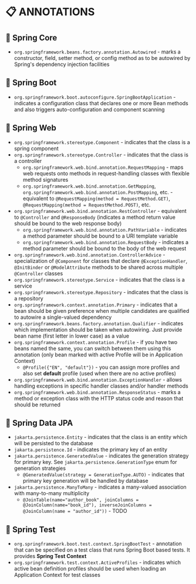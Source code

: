 # :clipboard: ANNOTATIONS

## :pushpin: Spring Core

* `org.springframework.beans.factory.annotation.Autowired` - marks a constructor, field, setter method, or config method as to be autowired by Spring's dependency injection facilities

## :pushpin: Spring Boot

* `org.springframework.boot.autoconfigure.SpringBootApplication` - indicates a configuration class that declares one or more Bean methods and also triggers auto-configuration and component scanning

## :pushpin: Spring Web

* `org.springframework.stereotype.Component` - indicates that the class is a spring component
* `org.springframework.stereotype.Controller` - indicates that the class is a controller
  * `org.springframework.web.bind.annotation.RequestMapping` - maps web requests onto methods in request-handling classes with flexible method signatures
  * `org.springframework.web.bind.annotation.GetMapping`, `org.springframework.web.bind.annotation.PostMapping`, etc. - equivalent to `@RequestMapping(method = RequestMethod.GET)`, `@RequestMapping(method = RequestMethod.POST)`, etc.
* `org.springframework.web.bind.annotation.RestController` - equivalent to `@Controller` and `@ResponseBody` (indicates a method return value should be bound to the web response body)
  * `org.springframework.web.bind.annotation.PathVariable` - indicates a method parameter should be bound to a URI template variable
  * `org.springframework.web.bind.annotation.RequestBody` - indicates a method parameter should be bound to the body of the web request
* `org.springframework.web.bind.annotation.ControllerAdvice` - specialization of `@Component` for classes that declare `@ExceptionHandler`, `@InitBinder` or `@ModelAttribute` methods to be shared across multiple `@Controller` classes
* `org.springframework.stereotype.Service` - indicates that the class is a service
* `org.springframework.stereotype.Repository` - indicates that the class is a repository
* `org.springframework.context.annotation.Primary` - indicates that a bean should be given preference when multiple candidates are qualified to autowire a single-valued dependency
* `org.springframework.beans.factory.annotation.Qualifier` - indicates which implementation should be taken when autowiring. Just provide bean name (first letter in lower case) as a value
* `org.springframework.context.annotation.Profile` - if you have two beans named the same, you can switch between them using this annotation (only bean marked with active Profile will be in Application Context)
  * `@Profile({"EN", "default"})` - you can assign more profiles and also set **default** profile (used when there are no active profiles)
* `org.springframework.web.bind.annotation.ExceptionHandler` - allows handling exceptions in specific handler classes and/or handler methods
* `org.springframework.web.bind.annotation.ResponseStatus` - marks a method or exception class with the HTTP status code and reason that should be returned

## :pushpin: Spring Data JPA

* `jakarta.persistence.Entity` - indicates that the class is an entity which will be persisted to the database
* `jakarta.persistence.Id` - indicates the primary key of an entity
* `jakarta.persistence.GeneratedValue` - indicates the generation strategy for primary key. See `jakarta.persistence.GenerationType` enum for generation strategies
  * `@GeneratedValue(strategy = GenerationType.AUTO)` - indicates that primary key generation will be handled by database
* `jakarta.persistence.ManyToMany` - indicates a many-valued association with many-to-many multiplicity
  * `@JoinTable(name="author_book", joinColumns = @JoinColumn(name="book_id"), inverseJoinColumns = @JoinColumn(name = "author_id"))` - TODO

## :pushpin: Spring Test

* `org.springframework.boot.test.context.SpringBootTest` - annotation that can be specified on a test class that runs Spring Boot based tests. It provides **Spring Test Context**
* `org.springframework.test.context.ActiveProfiles` - indicates which active bean definition profiles should be used when loading an Application Context for test classes
